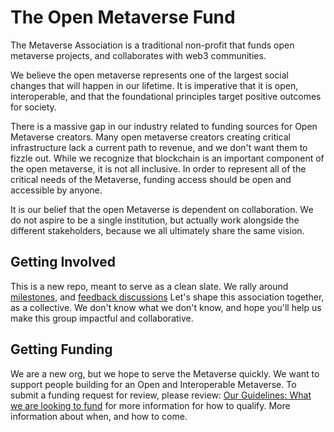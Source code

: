 # The Open Metaverse Fund
The Metaverse Association is a traditional non-profit that funds open metaverse projects, and collaborates with web3 communities.

We believe the open metaverse represents one of the largest social changes that will happen in our lifetime. It is imperative that it is open, interoperable, and that the foundational principles target positive outcomes for society. 

There is a massive gap in our industry related to funding sources for Open Metaverse creators. Many open metaverse creators creating critical infrastructure lack a current path to revenue, and we don't want them to fizzle out. While we recognize that blockchain is an important component of the open metaverse, it is not all inclusive. In order to represent all of the critical needs of the Metaverse, funding access should be open and accessible by anyone. 

It is our belief that the open Metaverse is dependent on collaboration. We do not aspire to be a single institution, but actually work alongside the different stakeholders, because we all ultimately share the same vision. 

## Getting Involved 

This is a new repo, meant to serve as a clean slate. We rally around [milestones](https://github.com/Metaverse-Association/fund/milestones), and [feedback discussions](https://github.com/Metaverse-Association/feedback/discussions) Let's shape this association together, as a collective. We don't know what we don't know, and hope you'll help us make this group impactful and collaborative. 

## Getting Funding 

We are a new org, but we hope to serve the Metaverse quickly. We want to support people building for an Open and Interoperable Metaverse. To submit a funding request for review, please review: [Our Guidelines: What we are looking to fund]() for more information for how to qualify. More information about when, and how to come. 
